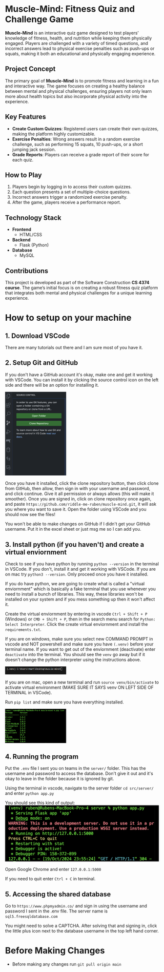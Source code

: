# Muscle-Mind: Fitness Quiz and Challenge Game

**Muscle-Mind** is an interactive quiz game designed to test players’ knowledge of fitness, health, and nutrition while keeping them physically engaged. Players are challenged with a variety of timed questions, and incorrect answers lead to physical exercise penalties such as push-ups or squats, making it both an educational and physically engaging experience.

## Project Concept
The primary goal of **Muscle-Mind** is to promote fitness and learning in a fun and interactive way. The game focuses on creating a healthy balance between mental and physical challenges, ensuring players not only learn more about health topics but also incorporate physical activity into the experience.

## Key Features
- **Create Custom Quizzes**: Registered users can create their own quizzes, making the platform highly customizable.
- **Exercise Penalties**: Wrong answers result in a random exercise challenge, such as performing 15 squats, 10 push-ups, or a short jumping jack session.
- **Grade Reports**: Players can receive a grade report of their score for each quiz.

## How to Play
1. Players begin by logging in to access their custom quizzes.
2. Each question presents a set of multiple-choice questions.
3. Incorrect answers trigger a randomized exercise penalty.
4. After the game, players receive a performance report.

## Technology Stack
- **Frontend**
  - HTML/CSS
- **Backend**
  - Flask (Python)
- **Database**
  - MySQL

## Contributions
This project is developed as part of the Software Construction **CS 4374 course**. The game’s initial focus is on creating a robust fitness quiz platform that integrates both mental and physical challenges for a unique learning experience.

# How to setup on your machine

## 1. Download VSCode
There are many tutorials out there and I am sure most of you have it.
## 2. Setup Git and GitHub
If you don't have a GitHub account it's okay, make one and get it working with VSCode. You can install it by clicking the source control icon on the left side and there will be an option for installing it.

<img src="docs/setup/source_control.png" alt="Image" width="200">


Once you have it installed, click the clone repository button, then click clone from GitHub, then allow, then sign in with your username and password, and click continue. Give it all permission or always allows (this will make it smoother). Once you are signed in, click on clone repository once again, and paste `https://github.com/riddle-me-ruben/muscle-mind.git`, it will ask you where you want to save it. Open the folder using VSCode and you should now see the files!

You won't be able to make changes on GitHub if I didn't get your GitHub username. Put it in the excel sheet or just msg me so I can add you.

## 3. Install python (if you haven't) and create a virtual enviornment
Check to see if you have python by running `python --version` in the terminal in VSCode. If you don't, install it and get it working with VSCode. If you are on mac try `python3 --version`. Only proceed once you have it installed.

If you do have python, we are going to create what is called a "virtual enviornment" which is basically a fake terminal that you use whenever you need to install a bunch of libraries. This way, these libraries won't be installed on your system and if you mess something up then it won't affect it. 

Create the virtual enviornment by entering in vscode `Ctrl + Shift + P` (Windows) or `CMD + Shift + P`, then in the search menu search for `Python: Select Interpreter`. Click the create virtual enviornment and install the `requirements.txt`.<br>

If you are on windows, make sure you select new COMMAND PROMPT in vscode and NOT powershell and make sure you have `(.venv)` before your terminal name. If you want to get out of the enviornment (deactivate) enter `deactivate` into the terminal. You should see the `venv` go away but if it doesn't change the python interpreter using the instructions above. 

<img src="docs/setup/venv.png" alt="Image" width="200">


If you are on mac, open a new terminal and run `source venv/bin/activate` to activate virtual environment (MAKE SURE IT SAYS venv ON LEFT SIDE OF TERMINAL in VSCode).

Run `pip list` and make sure you have everything installed.

<img src="docs/setup/pip_list.png" alt="Image" width="200">

## 4. Running the program
Put the `.env` file I sent you on teams in the `server/` folder. This has the username and password to access the database. Don't give it out and it's okay to leave in the folder because it is ignored by git.

Using the terminal in vscode, navigate to the server folder `cd src/server/` and enter `python app.py`

You should see this kind of output:
<img src="docs/setup/running_app.png" alt="Image">


Open Google Chrome and enter `127.0.0.1:5000` 

If you need to quit enter `Ctrl + C` in terminal.

## 5. Accessing the shared database
Go to `https://www.phpmyadmin.co/` and sign in using the username and password I sent in the .env file. The server name is `sql5.freesqldatabase.com`

You might need to solve a CAPTCHA. After solving that and signing in, click the little plus icon next to the database username in the top left hand corner.

# Before Making Changes
* Before making any changes run `git pull origin main`
